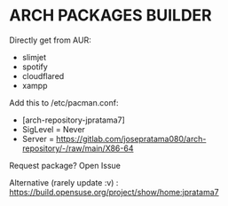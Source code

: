 # ARCH PACKAGES BUILDER


Directly get from AUR: 
- slimjet 
- spotify
- cloudflared
- xampp


Add this to /etc/pacman.conf: 
- [arch-repository-jpratama7]
- SigLevel = Never
- Server = https://gitlab.com/josepratama080/arch-repository/-/raw/main/X86-64


Request package? Open Issue

Alternative (rarely update :v) : https://build.opensuse.org/project/show/home:jpratama7
